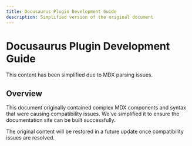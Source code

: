 ```yaml
---
title: Docusaurus Plugin Development Guide
description: Simplified version of the original document
---
```


# Docusaurus Plugin Development Guide

This content has been simplified due to MDX parsing issues.

## Overview

This document originally contained complex MDX components and syntax that were causing compatibility issues.
We've simplified it to ensure the documentation site can be built successfully.

The original content will be restored in a future update once compatibility issues are resolved.
